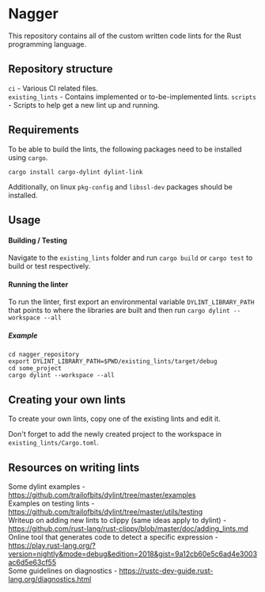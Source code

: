 # Nagger
This repository contains all of the custom written code lints for the Rust programming language.

## Repository structure
`ci` - Various CI related files.  
`existing_lints` - Contains implemented or to-be-implemented lints.
`scripts` - Scripts to help get a new lint up and running.

## Requirements
To be able to build the lints, the following packages need to be installed using `cargo`.
```
cargo install cargo-dylint dylint-link
```

Additionally, on linux `pkg-config` and `libssl-dev` packages should be installed.

## Usage
#### Building / Testing
Navigate to the `existing_lints` folder and run `cargo build` or `cargo test` to build or test respectively. 

#### Running the linter
To run the linter, first export an environmental variable `DYLINT_LIBRARY_PATH` that points to where the libraries are built and then run `cargo dylint --workspace --all`
##### Example
```
cd nagger_repository 
export DYLINT_LIBRARY_PATH=$PWD/existing_lints/target/debug
cd some_project
cargo dylint --workspace --all
```

## Creating your own lints
To create your own lints, copy one of the existing lints and edit it.

Don't forget to add the newly created project to the workspace in `existing_lints/Cargo.toml`.

## Resources on writing lints
Some dylint examples - https://github.com/trailofbits/dylint/tree/master/examples  
Examples on testing lints - https://github.com/trailofbits/dylint/tree/master/utils/testing  
Writeup on adding new lints to clippy (same ideas apply to dylint) - https://github.com/rust-lang/rust-clippy/blob/master/doc/adding_lints.md  
Online tool that generates code to detect a specific expression - https://play.rust-lang.org/?version=nightly&mode=debug&edition=2018&gist=9a12cb60e5c6ad4e3003ac6d5e63cf55  
Some guidelines on diagnostics - https://rustc-dev-guide.rust-lang.org/diagnostics.html
